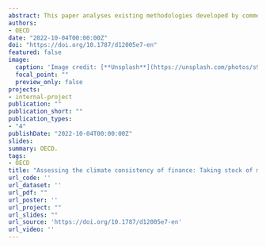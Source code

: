```yaml
---
abstract: This paper analyses existing methodologies developed by commercial services providers, research institutes or civil society organisations for investors and financial institutions, to assess the alignment of their assets and portfolios with the Paris Agreement temperature goal. The analysis is based on four main analytical dimensions: coverage of financial asset classes, choice of greenhouse gas (GHG) performance metrics, selection of climate change mitigation scenarios, and approach for aggregating alignment assessment for a given asset class and at portfolio level. Within these dimensions, the analysis highlights that a range of different and complex methodological choices, as well as current scope and data limitations, impact the environmental integrity and policy relevance of alignment or misalignment results. The paper provides suggestions for improved and more comprehensive financial sector alignment assessment. These include the development of different complementary methodologies to cover a broader range of financial asset classes than the current main focus on listed corporate equity, the development of more tailored mitigation scenarios by climate policy and science communities, better communication of uncertainties by all stakeholders, and the need for a series of indicators to assess progress and impacts that include but are not limited to GHG based alignment assessments.
authors:
- OECD
date: "2022-10-04T00:00:00Z"
doi: "https://doi.org/10.1787/d12005e7-en"
featured: false
image:
  caption: 'Image credit: [**Unsplash**](https://unsplash.com/photos/s9CC2SKySJM)'
  focal_point: ""
  preview_only: false
projects:
- internal-project
publication: ""
publication_short: ""
publication_types:
- "4"
publishDate: "2022-10-04T00:00:00Z"
slides: 
summary: OECD.
tags:
- OECD
title: "Assessing the climate consistency of finance: Taking stock of methodologies and their links to climate mitigation policy objectives"
url_code: ''
url_dataset: ''
url_pdf: ""
url_poster: ''
url_project: ""
url_slides: ""
url_source: 'https://doi.org/10.1787/d12005e7-en'
url_video: ''
---
```

